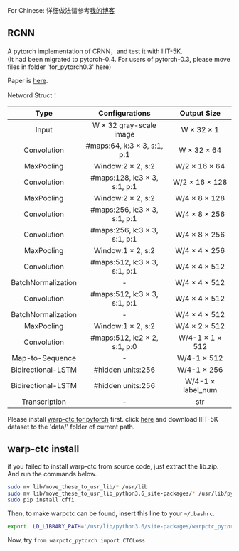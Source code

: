 For Chinese: 详细做法请参考[我的博客](https://qjy981010.github.io/2017/12/24/PyTorch-%E7%94%A8CRNN%E6%94%BB%E9%99%B7IIIT-5k/)

## RCNN
A pytorch implementation of CRNN，and test it with IIIT-5K.  
(It had been migrated to pytorch-0.4. For users of pytorch-0.3, please move files in folder 'for\_pytorch0.3' here)

Paper is [here](https://arxiv.org/abs/1507.05717).

Netword Struct：

| Type | Configurations | Output Size |
| :---: | :---: | :---: |
| Input | W × 32 gray-scale image | W × 32 × 1 |
| Convolution | #maps:64, k:3 × 3, s:1, p:1 | W × 32 × 64 |
| MaxPooling | Window:2 × 2, s:2 | W/2 × 16 × 64 |
| Convolution | #maps:128, k:3 × 3, s:1, p:1 | W/2 × 16 × 128 |
| MaxPooling | Window:2 × 2, s:2 | W/4 × 8 × 128 |
| Convolution | #maps:256, k:3 × 3, s:1, p:1 | W/4 × 8 × 256 |
| Convolution | #maps:256, k:3 × 3, s:1, p:1 | W/4 × 8 × 256 |
| MaxPooling | Window:1 × 2, s:2 | W/4 × 4 × 256 |
| Convolution | #maps:512, k:3 × 3, s:1, p:1 | W/4 × 4 × 512 |
| BatchNormalization | - | W/4 × 4 × 512 |
| Convolution | #maps:512, k:3 × 3, s:1, p:1 | W/4 × 4 × 512 |
| BatchNormalization | - | W/4 × 4 × 512 |
| MaxPooling | Window:1 × 2, s:2 | W/4 × 2 × 512 |
| Convolution | #maps:512, k:2 × 2, s:1, p:0 | W/4-1 × 1 × 512 |
| Map-to-Sequence | - | W/4-1 × 512 |
| Bidirectional-LSTM | #hidden units:256 | W/4-1 × 256 |
| Bidirectional-LSTM | #hidden units:256 | W/4-1 × label_num |
| Transcription | - | str |

Please install [warp-ctc for pytorch](https://github.com/SeanNaren/warp-ctc/tree/pytorch_bindings/pytorch_binding) first.
click [here](http://cvit.iiit.ac.in/projects/SceneTextUnderstanding/IIIT5K.html) and download IIIT-5K dataset to the 'data/' folder of current path.

## warp-ctc install

if you failed to install warp-ctc from source code, just extract the lib.zip. And run the commands below.

```bash
sudo mv lib/move_these_to_usr_lib/* /usr/lib
sudo mv lib/move_these_to_usr_lib_python3.6_site-packages/* /usr/lib/python3.6/site-pachages/
sudo pip install cffi
```

Then, to make warpctc can be found, insert this line to your `~/.bashrc`.

```bash
export  LD_LIBRARY_PATH='/usr/lib/python3.6/site-packages/warpctc_pytorch'
```

Now, try `from warpctc_pytorch import CTCLoss`
